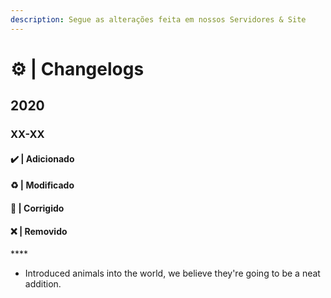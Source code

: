 ```yaml
---
description: Segue as alterações feita em nossos Servidores & Site
---
```


# ⚙️ \| Changelogs

## 2020

### XX-XX

#### ✔️ \| Adicionado

#### ♻️ \| Modificado

#### 🔨 \| Corrigido

#### **❌ \| Removido**

\*\*\*\*

* Introduced animals into the world, we believe they're going to be a neat addition.



